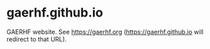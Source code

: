 # gaerhf.github.io
GAERHF website. See https://gaerhf.org (https://gaerhf.github.io will redirect to that URL).
